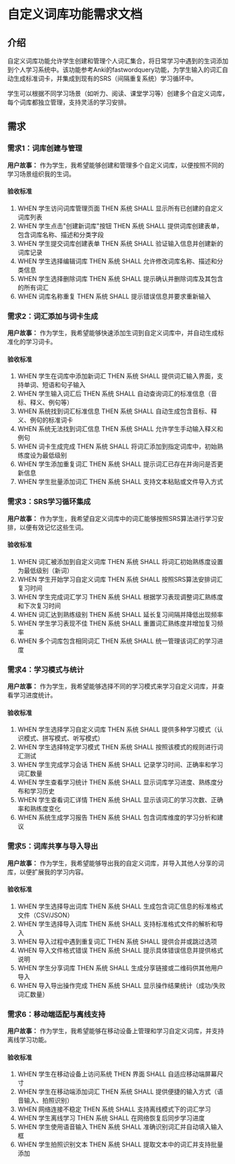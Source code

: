 # 自定义词库功能需求文档

## 介绍

自定义词库功能允许学生创建和管理个人词汇集合，将日常学习中遇到的生词添加到个人学习系统中。该功能参考Anki的fastwordquery功能，为学生输入的词汇自动生成标准词卡，并集成到现有的SRS（间隔重复系统）学习循环中。

学生可以根据不同学习场景（如听力、阅读、课堂学习等）创建多个自定义词库，每个词库都独立管理，支持灵活的学习安排。

## 需求

### 需求1：词库创建与管理

**用户故事：** 作为学生，我希望能够创建和管理多个自定义词库，以便按照不同的学习场景组织我的生词。

#### 验收标准

1. WHEN 学生访问词库管理页面 THEN 系统 SHALL 显示所有已创建的自定义词库列表
2. WHEN 学生点击"创建新词库"按钮 THEN 系统 SHALL 提供词库创建表单，包含词库名称、描述和分类字段
3. WHEN 学生提交词库创建表单 THEN 系统 SHALL 验证输入信息并创建新的词库记录
4. WHEN 学生选择编辑词库 THEN 系统 SHALL 允许修改词库名称、描述和分类信息
5. WHEN 学生选择删除词库 THEN 系统 SHALL 提示确认并删除词库及其包含的所有词汇
6. WHEN 词库名称重复 THEN 系统 SHALL 提示错误信息并要求重新输入

### 需求2：词汇添加与词卡生成

**用户故事：** 作为学生，我希望能够快速添加生词到自定义词库中，并自动生成标准化的学习词卡。

#### 验收标准

1. WHEN 学生在词库中添加新词汇 THEN 系统 SHALL 提供词汇输入界面，支持单词、短语和句子输入
2. WHEN 学生输入词汇后 THEN 系统 SHALL 自动查询词汇的标准信息（音标、释义、例句等）
3. WHEN 系统找到词汇标准信息 THEN 系统 SHALL 自动生成包含音标、释义、例句的标准词卡
4. WHEN 系统无法找到词汇信息 THEN 系统 SHALL 允许学生手动输入释义和例句
5. WHEN 词卡生成完成 THEN 系统 SHALL 将词汇添加到指定词库中，初始熟练度设为最低级别
6. WHEN 学生添加重复词汇 THEN 系统 SHALL 提示词汇已存在并询问是否更新信息
7. WHEN 学生批量添加词汇 THEN 系统 SHALL 支持文本粘贴或文件导入方式

### 需求3：SRS学习循环集成

**用户故事：** 作为学生，我希望自定义词库中的词汇能够按照SRS算法进行学习安排，以便有效记忆这些生词。

#### 验收标准

1. WHEN 词汇被添加到自定义词库 THEN 系统 SHALL 将词汇初始熟练度设置为最低级别（新词）
2. WHEN 学生开始学习自定义词库 THEN 系统 SHALL 按照SRS算法安排词汇复习时间
3. WHEN 学生完成词汇学习 THEN 系统 SHALL 根据学习表现调整词汇熟练度和下次复习时间
4. WHEN 词汇达到熟练级别 THEN 系统 SHALL 延长复习间隔并降低出现频率
5. WHEN 学生学习表现不佳 THEN 系统 SHALL 重置词汇熟练度并增加复习频率
6. WHEN 多个词库包含相同词汇 THEN 系统 SHALL 统一管理该词汇的学习进度

### 需求4：学习模式与统计

**用户故事：** 作为学生，我希望能够选择不同的学习模式来学习自定义词库，并查看学习进度统计。

#### 验收标准

1. WHEN 学生选择学习自定义词库 THEN 系统 SHALL 提供多种学习模式（认识模式、拼写模式、听写模式）
2. WHEN 学生选择特定学习模式 THEN 系统 SHALL 按照该模式的规则进行词汇测试
3. WHEN 学生完成学习会话 THEN 系统 SHALL 记录学习时间、正确率和学习词汇数量
4. WHEN 学生查看学习统计 THEN 系统 SHALL 显示词库学习进度、熟练度分布和学习历史
5. WHEN 学生查看词汇详情 THEN 系统 SHALL 显示该词汇的学习次数、正确率和熟练度变化
6. WHEN 系统生成学习报告 THEN 系统 SHALL 包含词库维度的学习分析和建议

### 需求5：词库共享与导入导出

**用户故事：** 作为学生，我希望能够导出我的自定义词库，并导入其他人分享的词库，以便扩展我的学习内容。

#### 验收标准

1. WHEN 学生选择导出词库 THEN 系统 SHALL 生成包含词汇信息的标准格式文件（CSV/JSON）
2. WHEN 学生选择导入词库 THEN 系统 SHALL 支持标准格式文件的解析和导入
3. WHEN 导入过程中遇到重复词汇 THEN 系统 SHALL 提供合并或跳过选项
4. WHEN 导入文件格式错误 THEN 系统 SHALL 提示具体错误信息并提供格式说明
5. WHEN 学生分享词库 THEN 系统 SHALL 生成分享链接或二维码供其他用户导入
6. WHEN 导入导出操作完成 THEN 系统 SHALL 显示操作结果统计（成功/失败词汇数量）

### 需求6：移动端适配与离线支持

**用户故事：** 作为学生，我希望能够在移动设备上管理和学习自定义词库，并支持离线学习功能。

#### 验收标准

1. WHEN 学生在移动设备上访问系统 THEN 界面 SHALL 自适应移动端屏幕尺寸
2. WHEN 学生在移动端添加词汇 THEN 系统 SHALL 提供便捷的输入方式（语音输入、拍照识别）
3. WHEN 网络连接不稳定 THEN 系统 SHALL 支持离线模式下的词汇学习
4. WHEN 学生离线学习 THEN 系统 SHALL 在网络恢复后同步学习进度
5. WHEN 学生使用语音输入 THEN 系统 SHALL 准确识别词汇并自动填入输入框
6. WHEN 学生拍照识别文本 THEN 系统 SHALL 提取文本中的词汇并支持批量添加